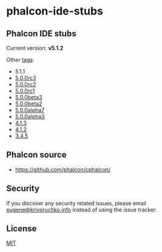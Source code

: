 # phalcon-ide-stubs

## Phalcon IDE stubs

Current version: **v5.1.2**

Other [tags](https://github.com/FlexIDK/phalcon-ide-stubs/tags):

- 5.1.1
- [5.0.0rc3](https://github.com/FlexIDK/phalcon-ide-stubs/tree/5.0.0rc3)
- [5.0.0rc2](https://github.com/FlexIDK/phalcon-ide-stubs/tree/5.0.0rc2)
- [5.0.0rc1](https://github.com/FlexIDK/phalcon-ide-stubs/tree/5.0.0rc1)
- [5.0.0beta3](https://github.com/FlexIDK/phalcon-ide-stubs/releases/tag/5.0.0beta3)
- [5.0.0beta2](https://github.com/FlexIDK/phalcon-ide-stubs/releases/tag/5.0.0beta2)
- [5.0.0alpha7](https://github.com/FlexIDK/phalcon-ide-stubs/releases/tag/5.0.0alpha7)
- [5.0.0alpha3](https://github.com/FlexIDK/phalcon-ide-stubs/tree/5.0.0alpha3)
- [4.1.3](https://github.com/FlexIDK/phalcon-ide-stubs/tree/4.1.3)
- [4.1.2](https://github.com/FlexIDK/phalcon-ide-stubs/tree/4.1.2)
- [3.4.5](https://github.com/FlexIDK/phalcon-ide-stubs/tree/3.4.5)

## Phalcon source

- https://github.com/phalcon/cphalcon/

## Security

If you discover any security related issues, please email eugene@krivoruchko.info instead of using the issue tracker.

## License

[MIT](https://github.com/FlexIDK/phalcon-ide-stubs/blob/master/LICENSE)
